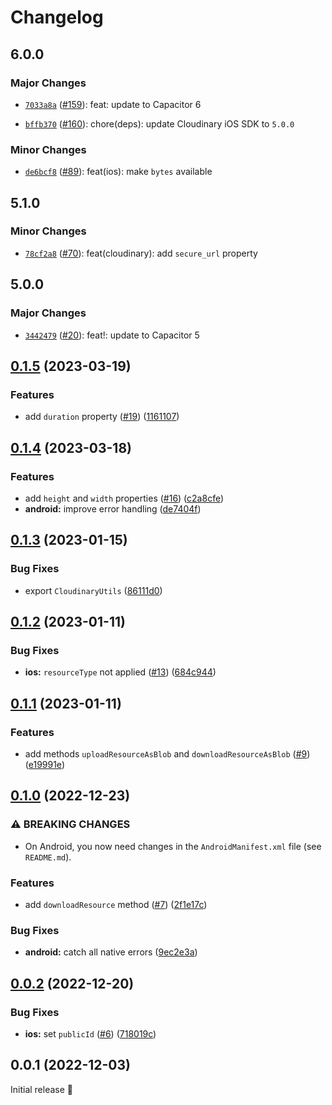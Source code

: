 # Changelog

## 6.0.0

### Major Changes

- [`7033a8a`](https://github.com/capawesome-team/capacitor-plugins/commit/7033a8a42984523902f125239c3623e1e872b489) ([#159](https://github.com/capawesome-team/capacitor-plugins/pull/159)): feat: update to Capacitor 6

* [`bffb370`](https://github.com/capawesome-team/capacitor-plugins/commit/bffb370870acc6f7ea05820ebd2dec26767fafe9) ([#160](https://github.com/capawesome-team/capacitor-plugins/pull/160)): chore(deps): update Cloudinary iOS SDK to `5.0.0`

### Minor Changes

- [`de6bcf8`](https://github.com/capawesome-team/capacitor-plugins/commit/de6bcf8f887b7f6ad954015c22b049990a623088) ([#89](https://github.com/capawesome-team/capacitor-plugins/pull/89)): feat(ios): make `bytes` available

## 5.1.0

### Minor Changes

- [`78cf2a8`](https://github.com/capawesome-team/capacitor-plugins/commit/78cf2a82342c49ab7ee634767e6673e9dcdb2c81) ([#70](https://github.com/capawesome-team/capacitor-plugins/pull/70)): feat(cloudinary): add `secure_url` property

## 5.0.0

### Major Changes

- [`3442479`](https://github.com/capawesome-team/capacitor-plugins/commit/3442479e9927c8a9641b0f27c04268d2bdb189a4) ([#20](https://github.com/capawesome-team/capacitor-plugins/pull/20)): feat!: update to Capacitor 5

## [0.1.5](https://github.com/capawesome-team/capacitor-cloudinary/compare/v0.1.4...v0.1.5) (2023-03-19)

### Features

- add `duration` property ([#19](https://github.com/capawesome-team/capacitor-cloudinary/issues/19)) ([1161107](https://github.com/capawesome-team/capacitor-cloudinary/commit/1161107bb000028c7f1fae3ae16a4ef250d95e33))

## [0.1.4](https://github.com/capawesome-team/capacitor-cloudinary/compare/v0.1.3...v0.1.4) (2023-03-18)

### Features

- add `height` and `width` properties ([#16](https://github.com/capawesome-team/capacitor-cloudinary/issues/16)) ([c2a8cfe](https://github.com/capawesome-team/capacitor-cloudinary/commit/c2a8cfe8f9eb29d4093854c096db105a8336a617))
- **android:** improve error handling ([de7404f](https://github.com/capawesome-team/capacitor-cloudinary/commit/de7404f0df5b563b668f03a2fc92900fa4e22b2f))

## [0.1.3](https://github.com/capawesome-team/capacitor-cloudinary/compare/v0.1.2...v0.1.3) (2023-01-15)

### Bug Fixes

- export `CloudinaryUtils` ([86111d0](https://github.com/capawesome-team/capacitor-cloudinary/commit/86111d0a2e06f56c20fb3aae94807f7cb637f7cc))

## [0.1.2](https://github.com/capawesome-team/capacitor-cloudinary/compare/v0.1.1...v0.1.2) (2023-01-11)

### Bug Fixes

- **ios:** `resourceType` not applied ([#13](https://github.com/capawesome-team/capacitor-cloudinary/issues/13)) ([684c944](https://github.com/capawesome-team/capacitor-cloudinary/commit/684c94432706bd9a83ba9188037ae005271af4c4))

## [0.1.1](https://github.com/capawesome-team/capacitor-cloudinary/compare/v0.1.0...v0.1.1) (2023-01-11)

### Features

- add methods `uploadResourceAsBlob` and `downloadResourceAsBlob` ([#9](https://github.com/capawesome-team/capacitor-cloudinary/issues/9)) ([e19991e](https://github.com/capawesome-team/capacitor-cloudinary/commit/e19991e323d4793414411f805aac609cfa18cd88))

## [0.1.0](https://github.com/capawesome-team/capacitor-cloudinary/compare/v0.0.2...v0.1.0) (2022-12-23)

### ⚠ BREAKING CHANGES

- On Android, you now need changes in the `AndroidManifest.xml` file (see `README.md`).

### Features

- add `downloadResource` method ([#7](https://github.com/capawesome-team/capacitor-cloudinary/issues/7)) ([2f1e17c](https://github.com/capawesome-team/capacitor-cloudinary/commit/2f1e17c90e953ee41f2700e2a560144c54f71b98))

### Bug Fixes

- **android:** catch all native errors ([9ec2e3a](https://github.com/capawesome-team/capacitor-cloudinary/commit/9ec2e3ae7313680c719ec784adab2542df582a25))

## [0.0.2](https://github.com/capawesome-team/capacitor-cloudinary/compare/v0.0.1...v0.0.2) (2022-12-20)

### Bug Fixes

- **ios:** set `publicId` ([#6](https://github.com/capawesome-team/capacitor-cloudinary/issues/6)) ([718019c](https://github.com/capawesome-team/capacitor-cloudinary/commit/718019c8ac295086cdee261d0a0c44dee299b44f))

## 0.0.1 (2022-12-03)

Initial release 🎉
